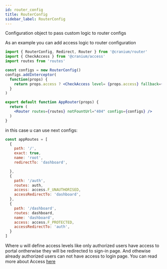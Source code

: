 ```yaml
---
id: router_config
title: RouterConfig
sidebar_label: RouterConfig
---
```


Configuration object to pass custom logic to router configs

As an example you can add access logic to router configuration

```jsx
import { RouterConfig, Redirect, Router } from '@cranium/router'
import { CheckAccess } from '@cranium/access'
import routes from 'routes'

const configs = new RouterConfig()
configs.addInterceptor(
  function(props) {
    return props.access ? <CheckAccess level= {props.access} fallback={<Redirect to={props.accessRedirectTo }/>} >{props.children}</CheckAccess> : props.children
  }
)

export default function AppRouter(props) {
  return (
    <Router routes={routes} notFountUrl="404" configs={configs} />
  )
}
```

in this case u can use next configs:

```js
const appRoutes = [
  {
    path: '/',
    exact: true,
    name: 'root',
    redirectTo: 'dashboard',

  },
  {
    path: '/auth',
    routes: auth,
    access: access.F_UNAUTHORISED,
    accessRedirectTo: 'dashboard',
  },
  {
    path: '/dashboard',
    routes: dashboard,
    name: 'dashboard',
    access: access.F_PROTECTED,
    accessRedirectTo: 'auth',
  }
]
```

Where u will define access levels like only authorized users have access to portal ontherwise they will be redirected to sign-in page.
And othewise already authorized users can not have access to login page.
You can read more about Access [here](https://alexgul4enko.github.io/bones/docs/access/access_about)
